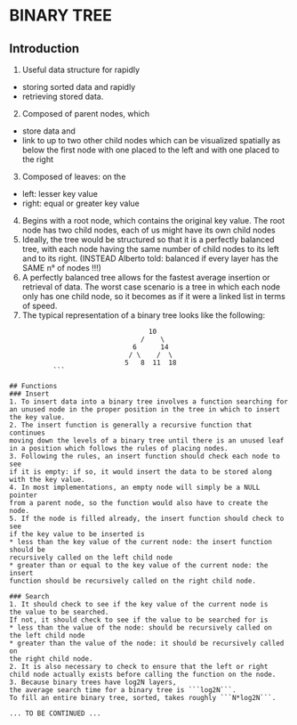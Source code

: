 # BINARY TREE
## Introduction
1. Useful data structure for rapidly
* storing sorted data and rapidly
* retrieving stored data.
2. Composed of parent nodes, which
- store data and
- link to up to two other child nodes which can be visualized
spatially as below the first node with one placed to the left and
with one placed to the right
3. Composed of leaves: on the
* left: lesser key value
* right: equal or greater key value
4. Begins with a root node, which contains the original key value.
The root node has two child nodes, each of us might have its own child nodes
5. Ideally, the tree would be structured so that it is a perfectly
balanced tree, with each node having the same number of child nodes
to its left and to its right. (INSTEAD Alberto told: balanced if every layer
has the SAME n° of nodes !!!)
6. A perfectly balanced tree allows for the fastest average insertion
or retrieval of data. The worst case scenario is a tree in which each node
only has one child node, so it becomes as if it were a linked list
in terms of speed.
7. The typical representation of a binary tree looks like the following:
```
                                   10			 
                                 /    \		       
                               6      14	     
                              / \    /  \	    
                             5   8  11  18
		   ```

## Functions
### Insert
1. To insert data into a binary tree involves a function searching for
an unused node in the proper position in the tree in which to insert
the key value.
2. The insert function is generally a recursive function that continues
moving down the levels of a binary tree until there is an unused leaf
in a position which follows the rules of placing nodes.
3. Following the rules, an insert function should check each node to see
if it is empty: if so, it would insert the data to be stored along
with the key value.
4. In most implementations, an empty node will simply be a NULL pointer
from a parent node, so the function would also have to create the node.
5. If the node is filled already, the insert function should check to see
if the key value to be inserted is
* less than the key value of the current node: the insert function should be
recursively called on the left child node
* greater than or equal to the key value of the current node: the insert
function should be recursively called on the right child node.

### Search
1. It should check to see if the key value of the current node is
the value to be searched.
If not, it should check to see if the value to be searched for is
* less than the value of the node: should be recursively called on
the left child node
* greater than the value of the node: it should be recursively called on
the right child node.
2. It is also necessary to check to ensure that the left or right
child node actually exists before calling the function on the node.
3. Because binary trees have log2N layers,
the average search time for a binary tree is ```log2N```.
To fill an entire binary tree, sorted, takes roughly ```N*log2N```.

... TO BE CONTINUED ...
